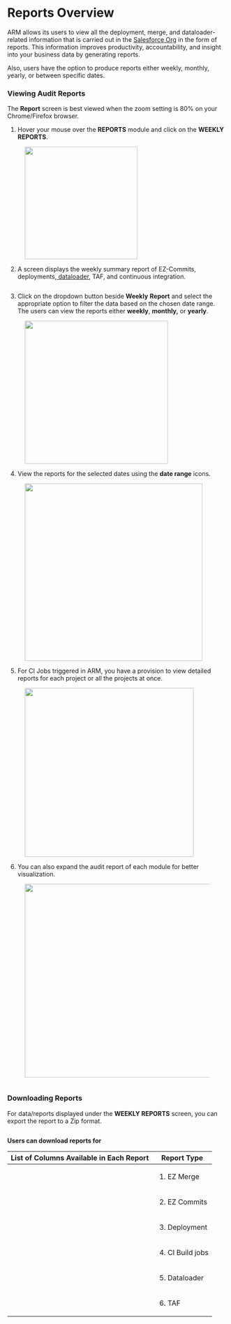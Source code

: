 # Reports Overview

ARM allows its users to view all the deployment, merge, and dataloader-related information that is carried out in the [Salesforce Org](arm-administration/registration/salesforce-org/) in the form of reports. This information improves productivity, accountability, and insight into your business data by generating reports.

Also, users have the option to produce reports either weekly, monthly, yearly, or between specific dates.

### Viewing Audit Reports <a href="#viewing-audit-reports" id="viewing-audit-reports"></a>

The **Report** screen is best viewed when the zoom setting is 80% on your Chrome/Firefox browser.

1. Hover your mouse over the **REPORTS** module and click on the **WEEKLY REPORTS**.

<figure><img src="../../.gitbook/assets/image (91).png" alt="" width="258"><figcaption></figcaption></figure>

2. A screen displays the weekly summary report of EZ-Commits, deployments,[ dataloader](https://www.autorabit.com/blog/9-ways-a-salesforce-data-loader-assists-compliance/), TAF, and continuous integration.

<figure><img src="../../.gitbook/assets/image (1) (1) (1) (1) (1) (1) (1) (1) (1).png" alt=""><figcaption></figcaption></figure>

3. Click on the dropdown button beside **Weekly** **Report** and select the appropriate option to filter the data based on the chosen date range. The users can view the reports either **weekly**, **monthly,** or **yearly**.

<figure><img src="../../.gitbook/assets/image (2) (1) (1) (1) (1) (1) (1) (1).png" alt="" width="328"><figcaption></figcaption></figure>

4. View the reports for the selected dates using the **date range** icons.

<figure><img src="../../.gitbook/assets/image (3) (1) (1) (1) (1) (1) (1).png" alt="" width="407"><figcaption></figcaption></figure>

5. For CI Jobs triggered in ARM, you have a provision to view detailed reports for each project or all the projects at once.

<figure><img src="../../.gitbook/assets/image (4) (1) (1) (1) (1) (1) (1).png" alt="" width="387"><figcaption></figcaption></figure>

6. You can also expand the audit report of each module for better visualization.

<figure><img src="../../.gitbook/assets/image (5) (1) (1) (1) (1) (1).png" alt="" width="444"><figcaption></figcaption></figure>

<figure><img src="../../.gitbook/assets/image (6) (1) (1) (1) (1).png" alt=""><figcaption></figcaption></figure>

### Downloading Reports <a href="#downloading-reports" id="downloading-reports"></a>

For data/reports displayed under the **WEEKLY REPORTS** screen, you can export the report to a Zip format.

<figure><img src="../../.gitbook/assets/image (7) (1) (1) (1) (1).png" alt=""><figcaption></figcaption></figure>

**Users can download reports for**

| List of Columns Available in Each Report                                                                   | Report Type                                      |
| ---------------------------------------------------------------------------------------------------------- | ------------------------------------------------ |
| <img src="../../.gitbook/assets/b4a7e978-d7b0-4891-9b4d-314f4a6063ad.png" alt="" data-size="original">     | <p></p><ol><li>EZ Merge</li></ol>                |
| <img src="../../.gitbook/assets/8e3383cb-e3f4-46be-b05b-eacad1874323.png" alt="" data-size="original">     | <p></p><ol start="2"><li>EZ Commits</li></ol>    |
| <img src="../../.gitbook/assets/0661ab9e-ea99-4228-86da-dc5d82b8549e (1).png" alt="" data-size="original"> | <ol start="3"><li>Deployment</li></ol>           |
| <img src="../../.gitbook/assets/49d5f87d-7bfe-4e1d-8a00-5f5cd46dab09.png" alt="" data-size="original">     | <p></p><ol start="4"><li>CI Build jobs</li></ol> |
| <img src="../../.gitbook/assets/cb42631c-0af8-430b-9d77-a9e915c994ee (1).png" alt="" data-size="original"> | <ol start="5"><li>Dataloader</li></ol>           |
| <img src="../../.gitbook/assets/0ab365c0-50b3-45b3-8788-7c3005f2c0a0.png" alt="" data-size="original">     | <ol start="6"><li>TAF</li></ol>                  |
